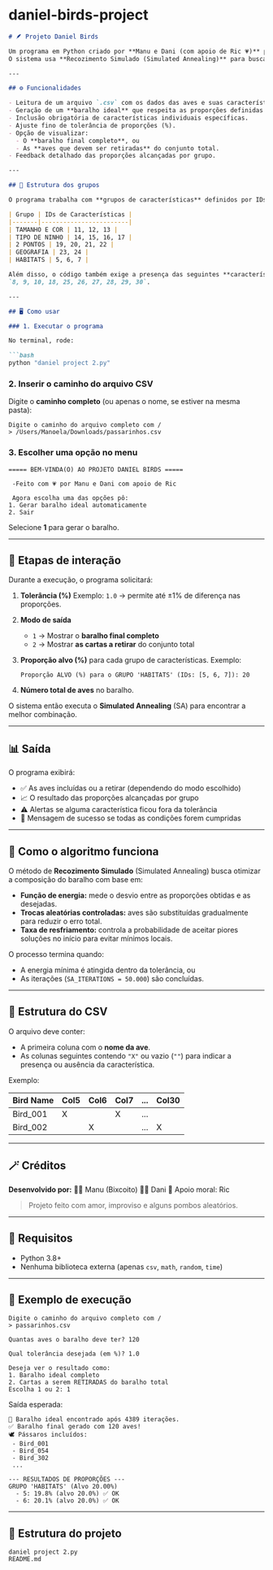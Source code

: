 # daniel-birds-project
````markdown
# 🪶 Projeto Daniel Birds

Um programa em Python criado por **Manu e Dani (com apoio de Ric 💗)** para gerar um baralho ideal de aves baseado em proporções definidas por grupos de características.  
O sistema usa **Recozimento Simulado (Simulated Annealing)** para buscar automaticamente uma combinação equilibrada de aves que respeite as proporções desejadas.

---

## ⚙️ Funcionalidades

- Leitura de um arquivo `.csv` com os dados das aves e suas características.  
- Geração de um **baralho ideal** que respeita as proporções definidas para cada grupo.  
- Inclusão obrigatória de características individuais específicas.  
- Ajuste fino de tolerância de proporções (%).  
- Opção de visualizar:
  - O **baralho final completo**, ou  
  - As **aves que devem ser retiradas** do conjunto total.  
- Feedback detalhado das proporções alcançadas por grupo.  

---

## 🧩 Estrutura dos grupos

O programa trabalha com **grupos de características** definidos por IDs de coluna no arquivo CSV:

| Grupo | IDs de Características |
|-------|------------------------|
| TAMANHO E COR | 11, 12, 13 |
| TIPO DE NINHO | 14, 15, 16, 17 |
| 2 PONTOS | 19, 20, 21, 22 |
| GEOGRAFIA | 23, 24 |
| HABITATS | 5, 6, 7 |

Além disso, o código também exige a presença das seguintes **características individuais** (IDs fixos):  
`8, 9, 10, 18, 25, 26, 27, 28, 29, 30`.

---

## 🖥️ Como usar

### 1. Executar o programa

No terminal, rode:

```bash
python "daniel project 2.py"
````

### 2. Inserir o caminho do arquivo CSV

Digite o **caminho completo** (ou apenas o nome, se estiver na mesma pasta):

```
Digite o caminho do arquivo completo com /
> /Users/Manoela/Downloads/passarinhos.csv
```

### 3. Escolher uma opção no menu

```
===== BEM-VINDA(O) AO PROJETO DANIEL BIRDS =====

 -Feito com 💗 por Manu e Dani com apoio de Ric

 Agora escolha uma das opções pô:
1. Gerar baralho ideal automaticamente
2. Sair
```

Selecione **1** para gerar o baralho.

---

## 🔢 Etapas de interação

Durante a execução, o programa solicitará:

1. **Tolerância (%)**
   Exemplo: `1.0` → permite até ±1% de diferença nas proporções.

2. **Modo de saída**

   * `1` → Mostrar o **baralho final completo**
   * `2` → Mostrar **as cartas a retirar** do conjunto total

3. **Proporção alvo (%)** para cada grupo de características.
   Exemplo:

   ```
   Proporção ALVO (%) para o GRUPO 'HABITATS' (IDs: [5, 6, 7]): 20
   ```

4. **Número total de aves** no baralho.

O sistema então executa o **Simulated Annealing** (SA) para encontrar a melhor combinação.

---

## 📊 Saída

O programa exibirá:

* ✅ As aves incluídas ou a retirar (dependendo do modo escolhido)
* 📈 O resultado das proporções alcançadas por grupo
* ⚠️ Alertas se alguma característica ficou fora da tolerância
* 🎉 Mensagem de sucesso se todas as condições forem cumpridas

---

## 🧠 Como o algoritmo funciona

O método de **Recozimento Simulado** (Simulated Annealing) busca otimizar a composição do baralho com base em:

* **Função de energia:** mede o desvio entre as proporções obtidas e as desejadas.
* **Trocas aleatórias controladas:** aves são substituídas gradualmente para reduzir o erro total.
* **Taxa de resfriamento:** controla a probabilidade de aceitar piores soluções no início para evitar mínimos locais.

O processo termina quando:

* A energia mínima é atingida dentro da tolerância, ou
* As iterações (`SA_ITERATIONS = 50.000`) são concluídas.

---

## 🧾 Estrutura do CSV

O arquivo deve conter:

* A primeira coluna com o **nome da ave**.
* As colunas seguintes contendo `"X"` ou vazio (`""`) para indicar a presença ou ausência da característica.

Exemplo:

| Bird Name | Col5 | Col6 | Col7 | ... | Col30 |
| --------- | ---- | ---- | ---- | --- | ----- |
| Bird_001  | X    |      | X    | ... |       |
| Bird_002  |      | X    |      | ... | X     |

---

## 🪄 Créditos

**Desenvolvido por:**
👩‍💻 Manu (Bixcoito)
👨‍💻 Dani
🐧 Apoio moral: Ric

> Projeto feito com amor, improviso e alguns pombos aleatórios.

---

## 🧰 Requisitos

* Python 3.8+
* Nenhuma biblioteca externa (apenas `csv`, `math`, `random`, `time`)

---

## 💬 Exemplo de execução

```
Digite o caminho do arquivo completo com /
> passarinhos.csv

Quantas aves o baralho deve ter? 120

Qual tolerância desejada (em %)? 1.0

Deseja ver o resultado como:
1. Baralho ideal completo
2. Cartas a serem RETIRADAS do baralho total
Escolha 1 ou 2: 1
```

Saída esperada:

```
🎉 Baralho ideal encontrado após 4389 iterações.
✅ Baralho final gerado com 120 aves!
🕊️ Pássaros incluídos:
 - Bird_001
 - Bird_054
 - Bird_302
 ...

--- RESULTADOS DE PROPORÇÕES ---
GRUPO 'HABITATS' (Alvo 20.00%)
  - 5: 19.8% (alvo 20.0%) ✅ OK
  - 6: 20.1% (alvo 20.0%) ✅ OK
```

---

## 📂 Estrutura do projeto

```
daniel project 2.py
README.md
```


